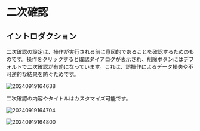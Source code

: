 # 二次確認

## イントロダクション

二次確認の設定は、操作が実行される前に意図的であることを確認するためのものです。操作をクリックすると確認ダイアログが表示され、削除ボタンにはデフォルトで二次確認が有効になっています。これは、誤操作によるデータ損失や不可逆的な結果を防ぐためです。

![20240919164638](https://static-docs.nocobase.com/20240919164638.png)

二次確認の内容やタイトルはカスタマイズ可能です。

![20240919164704](https://static-docs.nocobase.com/20240919164704.png)

![20240919164800](https://static-docs.nocobase.com/20240919164800.png)

